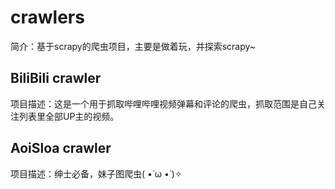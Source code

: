 # crawlers
简介：基于scrapy的爬虫项目，主要是做着玩，并探索scrapy~  
## BiliBili crawler
项目描述：这是一个用于抓取哔哩哔哩视频弹幕和评论的爬虫，抓取范围是自己关注列表里全部UP主的视频。  
## AoiSloa crawler
项目描述：绅士必备，妹子图爬虫( •̀ ω •́ )✧
